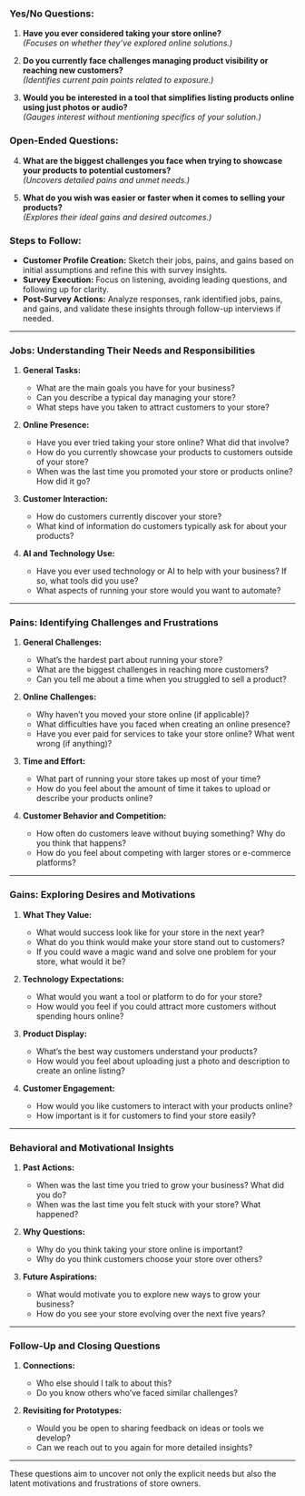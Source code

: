 ### Yes/No Questions:
1. **Have you ever considered taking your store online?**  
   _(Focuses on whether they’ve explored online solutions.)_

2. **Do you currently face challenges managing product visibility or reaching new customers?**  
   _(Identifies current pain points related to exposure.)_

3. **Would you be interested in a tool that simplifies listing products online using just photos or audio?**  
   _(Gauges interest without mentioning specifics of your solution.)_

### Open-Ended Questions:
4. **What are the biggest challenges you face when trying to showcase your products to potential customers?**  
   _(Uncovers detailed pains and unmet needs.)_

5. **What do you wish was easier or faster when it comes to selling your products?**  
   _(Explores their ideal gains and desired outcomes.)_

### Steps to Follow:
- **Customer Profile Creation:** Sketch their jobs, pains, and gains based on initial assumptions and refine this with survey insights.
- **Survey Execution:** Focus on listening, avoiding leading questions, and following up for clarity.
- **Post-Survey Actions:** Analyze responses, rank identified jobs, pains, and gains, and validate these insights through follow-up interviews if needed.


---

### **Jobs: Understanding Their Needs and Responsibilities**
1. **General Tasks:**  
   - What are the main goals you have for your business?  
   - Can you describe a typical day managing your store?  
   - What steps have you taken to attract customers to your store?  

2. **Online Presence:**  
   - Have you ever tried taking your store online? What did that involve?  
   - How do you currently showcase your products to customers outside of your store?  
   - When was the last time you promoted your store or products online? How did it go?  

3. **Customer Interaction:**  
   - How do customers currently discover your store?  
   - What kind of information do customers typically ask for about your products?  

4. **AI and Technology Use:**  
   - Have you ever used technology or AI to help with your business? If so, what tools did you use?  
   - What aspects of running your store would you want to automate?  

---

### **Pains: Identifying Challenges and Frustrations**
1. **General Challenges:**  
   - What’s the hardest part about running your store?  
   - What are the biggest challenges in reaching more customers?  
   - Can you tell me about a time when you struggled to sell a product?  

2. **Online Challenges:**  
   - Why haven’t you moved your store online (if applicable)?  
   - What difficulties have you faced when creating an online presence?  
   - Have you ever paid for services to take your store online? What went wrong (if anything)?  

3. **Time and Effort:**  
   - What part of running your store takes up most of your time?  
   - How do you feel about the amount of time it takes to upload or describe your products online?  

4. **Customer Behavior and Competition:**  
   - How often do customers leave without buying something? Why do you think that happens?  
   - How do you feel about competing with larger stores or e-commerce platforms?  

---

### **Gains: Exploring Desires and Motivations**
1. **What They Value:**  
   - What would success look like for your store in the next year?  
   - What do you think would make your store stand out to customers?  
   - If you could wave a magic wand and solve one problem for your store, what would it be?  

2. **Technology Expectations:**  
   - What would you want a tool or platform to do for your store?  
   - How would you feel if you could attract more customers without spending hours online?  

3. **Product Display:**  
   - What’s the best way customers understand your products?  
   - How would you feel about uploading just a photo and description to create an online listing?  

4. **Customer Engagement:**  
   - How would you like customers to interact with your products online?  
   - How important is it for customers to find your store easily?  

---

### **Behavioral and Motivational Insights**
1. **Past Actions:**  
   - When was the last time you tried to grow your business? What did you do?  
   - When was the last time you felt stuck with your store? What happened?  

2. **Why Questions:**  
   - Why do you think taking your store online is important?  
   - Why do you think customers choose your store over others?  

3. **Future Aspirations:**  
   - What would motivate you to explore new ways to grow your business?  
   - How do you see your store evolving over the next five years?  

---

### **Follow-Up and Closing Questions**
1. **Connections:**  
   - Who else should I talk to about this?  
   - Do you know others who’ve faced similar challenges?  

2. **Revisiting for Prototypes:**  
   - Would you be open to sharing feedback on ideas or tools we develop?  
   - Can we reach out to you again for more detailed insights?  

---

These questions aim to uncover not only the explicit needs but also the latent motivations and frustrations of store owners. 